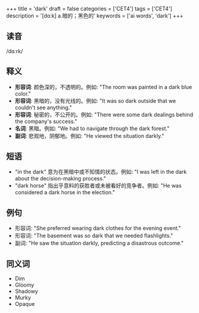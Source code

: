+++
title = 'dark'
draft = false
categories = ['CET4']
tags = ['CET4']
description = '[dɑːk] a.暗的；黑色的'
keywords = ['ai words', 'dark']
+++

## 读音
/dɑːrk/

## 释义
- **形容词**: 颜色深的，不透明的。例如: "The room was painted in a dark blue color."
- **形容词**: 黑暗的，没有光线的。例如: "It was so dark outside that we couldn't see anything."
- **形容词**: 秘密的，不公开的。例如: "There were some dark dealings behind the company's success."
- **名词**: 黑暗。例如: "We had to navigate through the dark forest."
- **副词**: 悲观地，阴郁地。例如: "He viewed the situation darkly."

## 短语
- "in the dark" 意为在黑暗中或不知情的状态。例如: "I was left in the dark about the decision-making process."
- "dark horse" 指出乎意料的获胜者或未被看好的竞争者。例如: "He was considered a dark horse in the election."

## 例句
- 形容词: "She preferred wearing dark clothes for the evening event."
- 形容词: "The basement was so dark that we needed flashlights."
- 副词: "He saw the situation darkly, predicting a disastrous outcome."

## 同义词
- Dim
- Gloomy
- Shadowy
- Murky
- Opaque
